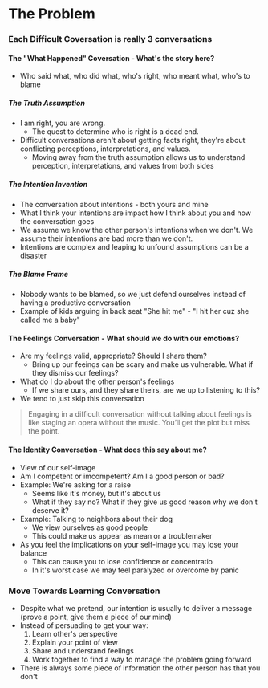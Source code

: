 # The Problem

### Each Difficult Coversation is really 3 conversations

#### The "What Happened" Coversation - What's the story here?
* Who said what, who did what, who's right, who meant what, who's to blame

##### The Truth Assumption
* I am right, you are wrong.
  * The quest to determine who is right is a dead end.
* Difficult conversations aren't about getting facts right, they're about conflicting perceptions, interpretations, and values.
  * Moving away from the truth assumption allows us to understand perception, interpretations, and values from both sides

##### The Intention Invention
* The conversation about intentions - both yours and mine
* What I think your intentions are impact how I think about you and how the conversation goes
* We assume we know the other person's intentions when we don't.  We assume their intentions are bad more than we don't.
* Intentions are complex and leaping to unfound assumptions can be a disaster

##### The Blame Frame
* Nobody wants to be blamed, so we just defend ourselves instead of having a productive conversation
* Example of kids arguing in back seat "She hit me" - "I hit her cuz she called me a baby"

#### The Feelings Conversation - What should we do with our emotions?
* Are my feelings valid, appropriate? Should I share them?
  * Bring up our feeings can be scary and make us vulnerable. What if they dismiss our feelings?
* What do I do about the other person's feelings
  * If we share ours, and they share theirs, are we up to listening to this?
* We tend to just skip this conversation

> Engaging in a difficult conversation without talking about feelings is like staging an opera without the music. You’ll get the plot but miss the point.

#### The Identity Conversation - What does this say about me?
* View of our self-image
* Am I competent or imcompetent? Am I a good person or bad?
* Example: We're asking for a raise
  * Seems like it's money, but it's about us
  * What if they say no?  What if they give us good reason why we don't deserve it?
* Example: Talking to neighbors about their dog
  * We view ourselves as good people
  * This could make us appear as mean or a troublemaker
* As you feel the implications on your self-image you may lose your balance
  * This can cause you to lose confidence or concentratio
  * In it's worst case we may feel paralyzed or overcome by panic

### Move Towards Learning Conversation
* Despite what we pretend, our intention is usually to deliver a message (prove a point, give them a piece of our mind)
* Instead of persuading to get your way:
  1. Learn other's perspective
  2. Explain your point of view
  3. Share and understand feelings
  4. Work together to find a way to manage the problem going forward
* There is always some piece of information the other person has that you don't



